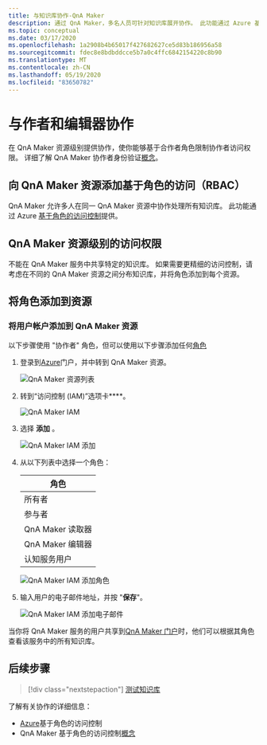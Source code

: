 ```yaml
---
title: 与知识库协作-QnA Maker
description: 通过 QnA Maker，多名人员可针对知识库展开协作。 此功能通过 Azure 基于角色的访问控制提供。
ms.topic: conceptual
ms.date: 03/17/2020
ms.openlocfilehash: 1a2908b4b65017f427682627ce5d83b186956a58
ms.sourcegitcommit: fdec8e8bdbddcce5b7a0c4ffc6842154220c8b90
ms.translationtype: MT
ms.contentlocale: zh-CN
ms.lasthandoff: 05/19/2020
ms.locfileid: "83650782"
---
```

# <a name="collaboration-with-authors-and-editors"></a>与作者和编辑器协作

在 QnA Maker 资源级别提供协作，使你能够基于合作者角色限制协作者访问权限。 详细了解 QnA Maker 协作者身份验证[概念](../Concepts/role-based-access-control.md)。

## <a name="add-role-based-access-rbac-to-your-qna-maker-resource"></a>向 QnA Maker 资源添加基于角色的访问（RBAC）

QnA Maker 允许多人在同一 QnA Maker 资源中协作处理所有知识库。 此功能通过 Azure [基于角色的访问控制](../../../active-directory/role-based-access-control-configure.md)提供。

## <a name="access-at-the-qna-maker-resource-level"></a>QnA Maker 资源级别的访问权限

不能在 QnA Maker 服务中共享特定的知识库。 如果需要更精细的访问控制，请考虑在不同的 QnA Maker 资源之间分布知识库，并将角色添加到每个资源。

## <a name="add-role-to-resource"></a>将角色添加到资源

### <a name="add-a-user-account-to-the-qna-maker-resource"></a>将用户帐户添加到 QnA Maker 资源

以下步骤使用 "协作者" 角色，但可以使用以下步骤添加任何[角色](../reference-role-based-access-control.md)

1. 登录到[Azure](https://portal.azure.com/)门户，并中转到 QnA Maker 资源。

    ![QnA Maker 资源列表](../media/qnamaker-how-to-collaborate-knowledge-base/qnamaker-resource-list.PNG)

1. 转到“访问控制 (IAM)”选项卡****。

    ![QnA Maker IAM](../media/qnamaker-how-to-collaborate-knowledge-base/qnamaker-iam.PNG)

1. 选择 **添加** 。

    ![QnA Maker IAM 添加](../media/qnamaker-how-to-collaborate-knowledge-base/qnamaker-iam-add.PNG)

1. 从以下列表中选择一个角色：

    |角色|
    |--|
    |所有者|
    |参与者|
    |QnA Maker 读取器|
    |QnA Maker 编辑器|
    |认知服务用户|

    ![QnA Maker IAM 添加角色](../media/qnamaker-how-to-collaborate-knowledge-base/qnamaker-iam-add-role.PNG)

1. 输入用户的电子邮件地址，并按 "**保存**"。

    ![QnA Maker IAM 添加电子邮件](../media/qnamaker-how-to-collaborate-knowledge-base/qnamaker-iam-add-email.PNG)

当你将 QnA Maker 服务的用户共享到[QnA Maker 门户](https://qnamaker.ai)时，他们可以根据其角色查看该服务中的所有知识库。

## <a name="next-steps"></a>后续步骤

> [!div class="nextstepaction"]
> [测试知识库](./test-knowledge-base.md)

了解有关协作的详细信息：
* [Azure](../../../active-directory/role-based-access-control-configure.md)基于角色的访问控制
* QnA Maker 基于角色的访问控制[概念](../Concepts/role-based-access-control.md)
